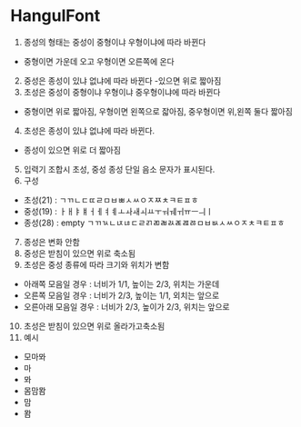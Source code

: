 # HangulFont

1. 종성의 형태는 중성이 중형이냐 우형이냐에 따라 바뀐다
 - 중형이면 가운데 오고 우형이면 오른쪽에 온다
2. 중성은 종성이 있냐 없냐에 따라 바뀐다
 -있으면 위로 짧아짐
3. 초성은 중성이 중형이냐 우형이냐 중우형이냐에 따라 바뀐다
 - 중형이면 위로 짧아짐, 우형이면 왼쪽으로 잛아짐, 중우형이면 위,왼쪽 둘다 짧아짐
4. 초성은 종성이 있냐 없냐에 따라 바뀐다.
 - 종성이 있으면 위로 더 짧아짐
5. 입력기 조합시 초성, 중성 종성 단일 음소 문자가 표시된다.
6. 구성
 - 초성(21) : ㄱㄲㄴㄷㄸㄹㅁㅂㅃㅅㅆㅇㅈㅉㅊㅋㅌㅍㅎ
 - 중성(19) : ㅏㅐㅑㅒㅓㅔㅕㅖㅗㅘㅙㅚㅛㅜㅝㅞㅟㅠㅡㅢㅣ
 - 종성(28) : empty ㄱㄲㄳㄴㄵㄶㄷㄹㄺㄻㄼㄽㄾㄿㅀㅁㅂㅄㅅㅆㅇㅈㅊㅋㅌㅍㅎ


7. 종성은 변화 안함
8. 중성은 받침이 있으면 위로 축소됨
9. 초성은 중성 종류에 따라 크기와 위치가 변함
  - 아래쪽   모음일 경우 : 너비가 1/1, 높이는 2/3, 위치는 가운데
  - 오른쪽   모음일 경우 : 너비가 2/3, 높이는 1/1, 외치는 앞으로
  - 오른아래 모음일 경우 : 너비가 2/3, 높이가 2/3, 위치는 앞으로
10. 초성은 받침이 있으면 위로 올라가고축소됨
11. 예시
  - 모마뫄
  - 마
  - 뫄
  - 몸맘뫔
  - 맘
  - 뫔
